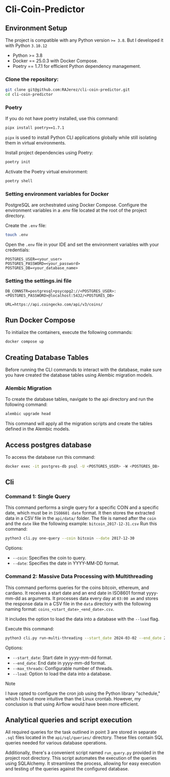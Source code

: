 # Cli-Coin-Predictor


## Environment Setup

The project is compatible with any Python version `>= 3.8`. But I developed it with Python `3.10.12`


- Python >= 3.8
- Docker == 25.0.3 with Docker Compose.
- Poetry == 1.7.1 for efficient Python dependency management.


### Clone the repository:
```bash
git clone git@github.com:RAJerez/cli-coin-predictor.git
cd cli-coin-predictor
```

### Poetry
If you do not have poetry installed, use this command:
```bash
pipx install poetry==1.7.1
```
`pipx` is used to install Python CLI applications globally while still isolating them in virtual environments.

Install project dependencies using Poetry:
```bash
poetry init
```
Activate the Poetry virtual environment:
```bash
poetry shell
```

### Setting environment variables for Docker
PostgreSQL are orchestrated using Docker Compose. Configure the environment variables in a .env file located at the root of the project directory.

Create the `.env` file:
```bash
touch .env
```
Open the `.env` file in your IDE and set the environment variables with your credentials:
```
POSTGRES_USER=<your_user>
POSTGRES_PASSWORD=<your_password>
POSTGRES_DB=<your_database_name>
```

### Setting the settings.ini file
```
DB_CONNSTR=postgresql+psycopg2://<POSTGRES_USER>:<POSTGRES_PASSWORD>@localhost:5432/<POSTGRES_DB>

URL=https://api.coingecko.com/api/v3/coins/
```

## Run Docker Compose
To initialize the containers, execute the following commands:
```bash
docker compose up
```

## Creating Database Tables
Before running the CLI commands to interact with the database, make sure you have created the database tables using Alembic migration models.

### Alembic Migration
To create the database tables, navigate to the api directory and run the following command:
```bash
alembic upgrade head
```
This command will apply all the migration scripts and create the tables defined in the Alembic models.


## Access postgres database
To access the database run this command:
```bash
docker exec -it postgres-db psql -U <POSTGRES_USER> -W <POSTGRES_DB>
```


## Cli
### Command 1: Single Query
This command performs a single query for a specific COIN and a specific date, which must be in `ISO8601 date` format. It then stores the extracted data in a CSV file in the `api/data/` folder. The file is named after the `coin` and the `date` like the following example: `bitcoin_2017-12-31.csv`
Run this command:
```bash
python3 cli.py one-query --coin bitcoin --date 2017-12-30
```
Options:
- `--coin`: Specifies the coin to query.
- `--date`: Specifies the date in YYYY-MM-DD format.


### Command 2: Massive Data Processing with Multithreading
This command performs queries for the coins bitcoin, ethereum, and cardano. It receives a start date and an end date in ISO8601 format yyyy-mm-dd as arguments. It processes data every day at `03:00 am` and stores the response data in a CSV file in the `data` directory with the following naming format: `coins_<start_date>_<end_date>.csv`.

It includes the option to load the data into a database with the `--load` flag.

Execute this command:
```bash
python3 cli.py run-multi-threading --start_date 2024-03-02 --end_date 2024-03-03 --max_threads 3 --load
```
Options:
- `--start_date`: Start date in yyyy-mm-dd format.
- `--end_date`: End date in yyyy-mm-dd format.
- `--max_threads`: Configurable number of threads.
- `--load`: Option to load the data into a database.


> [!NOTE]
> I have opted to configure the cron job using the Python library "schedule," which I found more intuitive than the Linux crontab. However, my conclusion is that using Airflow would have been more efficient.


## ​Analytical queries and script execution

All required queries for the task outlined in point 3 are stored in separate `.sql` files located in the `api/sql/queries/` directory. These files contain SQL queries needed for various database operations.

Additionally, there's a convenient script named `run_query.py` provided in the project root directory. This script automates the execution of the queries using SQLAlchemy. It streamlines the process, allowing for easy execution and testing of the queries against the configured database.